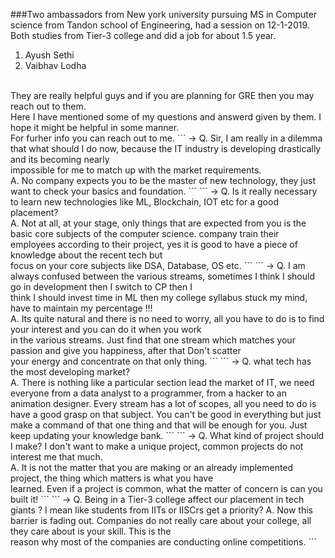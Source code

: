 ###Two ambassadors from New york university pursuing MS in Computer science from Tandon school of Engineering, had a session on 12-1-2019. Both studies from Tier-3
college and did a job for about 1.5 year.
1. Ayush Sethi <br>
2. Vaibhav Lodha
<br>
They are really helpful guys and if you are planning for GRE then you may reach out to them. <br>
Here I have mentioned some of my questions and answerd given by them. I hope it might be helpful in some manner.<br>
For furher info you can reach out to me.
```
-> Q. Sir, I am really in a dilemma that what should I do now, because the IT industry is developing drastically and its becoming nearly <br>
      impossible for me to match up with the market requirements. <br>
   A. No company expects you to be the master of new technology, they just want to check your basics and foundation. 
   ```
   ```
-> Q. Is it really necessary to learn new technologies like ML, Blockchain, IOT etc for a good placement?<br>
   A. Not at all, at your stage, only things that are expected from you is the basic core subjects of the computer science.
      company train their employees according to their project, yes it is good to have a piece of knowledge about the recent tech but<br>
      focus on your core subjects like DSA, Database, OS etc. 
      ```
      ```
-> Q. I am always confused between the various streams, sometimes I think I should go in development then I switch to CP then I <br>
      think I should invest time in ML then my college syllabus stuck my mind, have to maintain my percentage !!! <br>
   A. Its quite natural and there is no need to worry, all you have to do is to find your interest and you can do it when you work<br>
      in the various streams. Just find that one stream which matches your passion and give you happiness, after that Don't scatter<br>
      your energy and concentrate on that only thing. 
      ```
      ```
-> Q. what tech has the most developing market?<br>
   A. There is nothing like a particular section lead the market of IT, we need everyone from a data analyst to a programmer, from
      a hacker to an animation designer. Every stream has a lot of scopes, all you need to do is have a good grasp on that 
      subject. You can't be good in everything but just make a command of that one thing and that will be enough for you. Just keep 
      updating your knowledge bank.
         ```
     ```    
-> Q. What kind of project should I make? I don't want to make a unique project, common projects do not interest me that much.<br>
   A. It is not the matter that you are making or an already implemented project, the thing which matters is what you have<br>
      learned. Even if a project is common, what the matter of concern is can you built it! 
      ```
      ```
-> Q. Being in a Tier-3 college affect our placement in tech giants ? I mean like students from IITs or IISCrs get a priority?
   A. Now this barrier is fading out. Companies do not really care about your college, all they care about is your skill. This is the <br>
      reason why most of the companies are conducting online competitions.
      ```
